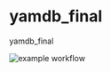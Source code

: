 # yamdb_final
yamdb_final

![example workflow](https://github.com/jenkneo/yamdb_final/actions/workflows/yamdb_workflow.yml/badge.svg)